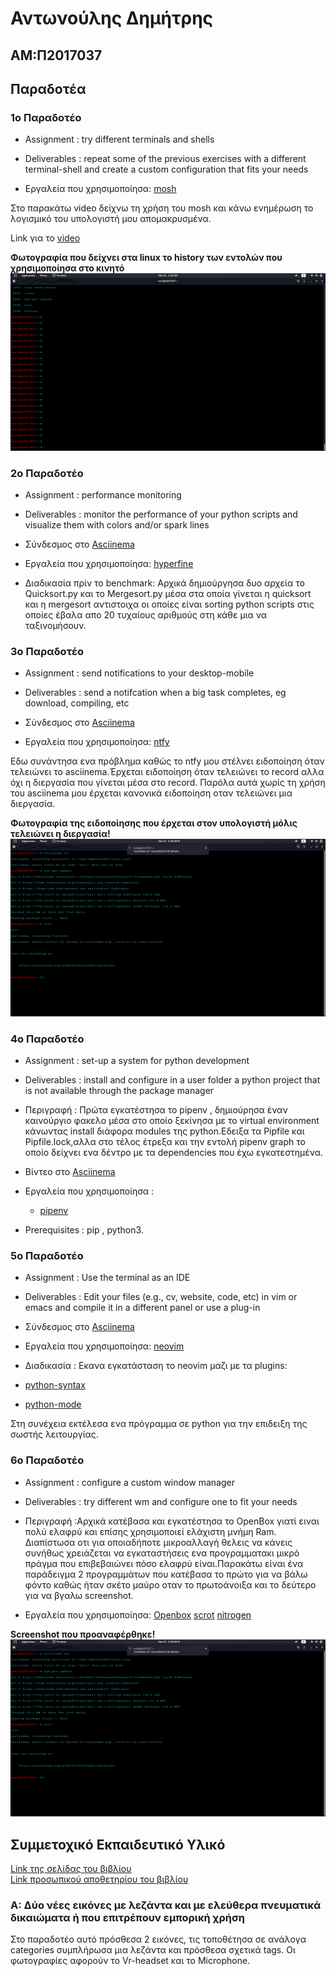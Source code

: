 # Αντωνούλης Δημήτρης

## ΑΜ:Π2017037

## Παραδοτέα

### 1ο Παραδοτέο


* Assignment : try different terminals and shells

* Deliverables : repeat some of the previous exercises with a different terminal-shell and create a custom configuration that fits your needs

* Εργαλεία που χρησιμοποίησα: [mosh](https://mosh.org/)

Στο παρακάτω video δείχνω τη χρήση του mosh και κάνω ενημέρωση το λογισμικό του υπολογιστή μου απομακρυσμένα.

Link για το [video](https://vimeo.com/user111293037/review/402312386/61dbedc09d#)

**Φωτογραφία που δείχνει στα linux το history των εντολών που χρησιμοποίησα στο κινητό**<br/>
![mosh](images/uploadphoto.png)

### 2ο Παραδοτέο

* Assignment : performance monitoring

* Deliverables : monitor the performance of your python scripts and visualize them with colors and/or spark lines

* Σύνδεσμος στο [Asciinema](https://asciinema.org/a/9TcbaFQcZHnEK855VtqcsmwBd)

* Εργαλεία που χρησιμοποίησα: [hyperfine](https://github.com/sharkdp/hyperfine)

* Διαδικασία πρίν το benchmark: Αρχικά δημιούργησα δυο αρχεία το Quicksort.py και το Mergesort.py μέσα στα οποία γίνεται η quicksort και η mergesort αντιστοιχα οι οποίες είναι sorting python scripts στις οποίες έβαλα απο 20 τυχαίους αριθμούς στη κάθε μια να ταξινομήσουν.


### 3ο Παραδοτέο


* Assignment : send notifications to your desktop-mobile

* Deliverables : send a notifcation when a big task completes, eg download, compiling, etc

* Σύνδεσμος στο [Asciinema](https://asciinema.org/a/EKCSx7UjeCXxRdcCjQcxwL2hz)

* Εργαλεία που χρησιμοποίησα: [ntfy](https://github.com/dschep/ntfy/)

Εδω συνάντησα ενα πρόβλημα καθώς το ntfy μου στέλνει ειδοποίηση όταν τελειώνει το asciinema.Έρχεται ειδοποίηση όταν τελειώνει το record αλλα όχι η διεργασία που γίνεται μέσα στο record. Παρόλα αυτά χωρίς τη χρήση του asciinema μου έρχεται κανονικά ειδοποίηση οταν τελειώνει μια διεργασία.

**Φωτογραφία της ειδοποίησης που έρχεται στον υπολογιστή μόλις τελειώνει η διεργασία!**<br/>
 ![ntfy](images/ntfyy.png)


### 4ο Παραδοτέο

* Assignment : set-up a system for python development

* Deliverables : install and configure in a user folder a python project that is not available through the package manager

* Περιγραφή : Πρώτα εγκατέστησα το pipenv , δημιούρησα έναν καινούργιο φακελο μέσα στο οποίο ξεκίνησα με το virtual environment κάνωντας install διάφορα modules της python.Εδειξα τα Pipfile και Pipfile.lock,αλλα στο τέλος έτρεξα και την εντολή pipenv graph το οποίο δείχνει ενα δέντρο με τα dependencies που έχω εγκατεστημένα.

* Βίντεο στο [Asciinema](https://asciinema.org/a/jpmkb4biALfR7kjU7bJZrnnD3) 

* Εργαλεία που χρησιμοποίησα :
    * [pipenv](https://github.com/pypa/pipenv "pipenv")
   
* Prerequisites : pip , python3.

### 5ο Παραδοτέο

* Assignment : Use the terminal as an IDE

* Deliverables : Edit your files (e.g., cv, website, code, etc) in vim or emacs and compile it in a different panel or use a plug-in

* Σύνδεσμος στο [Asciinema](https://asciinema.org/a/Eu65QYKyfDuMGNqq7FZib8v5Q)

* Εργαλεία που χρησιμοποίησα: [neovim](https://github.com/neovim/neovim)

* Διαδικασία : Εκανα εγκατάσταση το neovim μαζι με τα plugins:

 * [python-syntax](https://github.com/vim-python/python-syntax "python-syntax")
 * [python-mode](https://github.com/python-mode/python-mode "python-mode")

 Στη συνέχεια εκτέλεσα ενα πρόγραμμα σε python για την επιδειξη της σωστής λειτουργίας.
 
 ### 6ο Παραδοτέο


* Assignment : configure a custom window manager

* Deliverables : try different wm and configure one to fit your needs

* Περιγραφή :Αρχικά κατέβασα και εγκατέστησα το OpenBox γιατί ειναι πολύ ελαφρύ και επίσης χρησιμοποιεί ελάχιστη μνήμη Ram. Διαπίστωσα οτι για οποιαδήποτε μικροαλλαγή θελεις να κάνεις συνήθως χρειάζεται να εγκαταστήσεις ενα προγραμματακι μικρό πράγμα που επιβεβαιώνει πόσο ελαφρύ είναι.Παρακάτω είναι ένα παράδειγμα 2 προγραμμάτων που κατέβασα το πρώτο για να βάλω φόντο καθώς ήταν σκέτο μαύρο οταν το πρωτοάνοιξα και το δεύτερο για να βγαλω screenshot.

* Εργαλεία που χρησιμοποίησα: 
[Openbox](http://openbox.org/wiki/Main_Page)
[scrot](https://github.com/dreamer/scrot)
[nitrogen](https://github.com/l3ib/nitrogen)

**Screenshot που προαναφέρθηκε!**<br/>
 ![ntfy](images/ntfyy.png)

    

## Συμμετοχικό Εκπαιδευτικό Υλικό

[Link της σελίδας του βιβλίου](https://dimitrisantonoulis.netlify.com/)</br>
[Link προσωπικού αποθετηρίου του βιβλίου](https://github.com/DimitrisAntonoulis/gr)

### A: Δύο νέες εικόνες με λεζάντα και με ελεύθερα πνευματικά δικαιώματα ή που επιτρέπουν εμπορική χρήση
Στο παραδοτέο αυτό πρόσθεσα 2 εικόνες, τις τοποθέτησα σε ανάλογα categories συμπλήρωσα μια λεζάντα και πρόσθεσα σχετικά tags. Οι φωτογραφίες αφορούν το Vr-headset και το Microphone.

